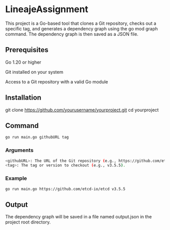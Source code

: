 # LineajeAssignment
This project is a Go-based tool that clones a Git repository, checks out a specific tag, and generates a dependency graph using the go mod graph command. The dependency graph is then saved as a JSON file.

## Prerequisites
Go 1.20 or higher

Git installed on your system

Access to a Git repository with a valid Go module

## Installation

git clone https://github.com/yourusername/yourproject.git
cd yourproject

## Command
```bash
go run main.go githubURL tag
```
### Arguments
```bash
<githubURL>: The URL of the Git repository (e.g., https://github.com/etcd-io/etcd).
<tag>: The tag or version to checkout (e.g., v3.5.5).
```
### Example
```bash
go run main.go https://github.com/etcd-io/etcd v3.5.5
```
## Output

The dependency graph will be saved in a file named output.json in the project root directory.

